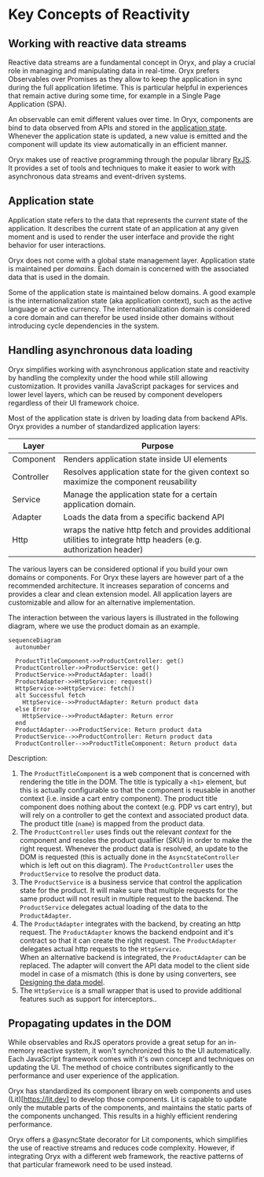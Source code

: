 # Key Concepts of Reactivity

## Working with reactive data streams

Reactive data streams are a fundamental concept in Oryx, and play a crucial role in managing and manipulating data in real-time. Oryx prefers Observables over Promises as they allow to keep the application in sync during the full application lifetime. This is particular helpful in experiences that remain active during some time, for example in a Single Page Application (SPA).

An observable can emit different values over time. In Oryx, components are bind to data observed from APIs and stored in the [application state](#application-state). Whenever the application state is updated, a new value is emitted and the component will update its view automatically in an efficient manner.

Oryx makes use of reactive programming through the popular library [RxJS](https://rxjs.dev/). It provides a set of tools and techniques to make it easier to work with asynchronous data streams and event-driven systems.

## Application state

Application state refers to the data that represents the _current_ state of the application. It describes the current state of an application at any given moment and is used to render the user interface and provide the right behavior for user interactions.

Oryx does not come with a global state management layer. Application state is maintained per _domains_. Each domain is concerned with the associated data that is used in the domain.

Some of the application state is maintained below domains. A good example is the internationalization state (aka application context), such as the active language or active currency. The internationalization domain is considered a core domain and can therefor be used inside other domains without introducing cycle dependencies in the system.

## Handling asynchronous data loading

Oryx simplifies working with asynchronous application state and reactivity by handling the complexity under the hood while still allowing customization. It provides vanilla JavaScript packages for services and lower level layers, which can be reused by component developers regardless of their UI framework choice.

Most of the application state is driven by loading data from backend APIs. Oryx provides a number of standardized application layers:

| Layer      | Purpose                                                                                                             |
| ---------- | ------------------------------------------------------------------------------------------------------------------- |
| Component  | Renders application state inside UI elements                                                                        |
| Controller | Resolves application state for the given context so maximize the component reusability                              |
| Service    | Manage the application state for a certain application domain.                                                      |
| Adapter    | Loads the data from a specific backend API                                                                          |
| Http       | wraps the native http fetch and provides additional utilities to integrate http headers (e.g. authorization header) |

The various layers can be considered optional if you build your own domains or components. For Oryx these layers are however part of a the recommended architecture. It increases separation of concerns and provides a clear and clean extension model. All application layers are customizable and allow for an alternative implementation.

The interaction between the various layers is illustrated in the following diagram, where we use the product domain as an example.

```mermaid
sequenceDiagram
  autonumber

  ProductTitleComponent->>ProductController: get()
  ProductController->>ProductService: get()
  ProductService->>ProductAdapter: load()
  ProductAdapter->>HttpService: request()
  HttpService->>HttpService: fetch()
  alt Successful fetch
    HttpService-->>ProductAdapter: Return product data
  else Error
    HttpService-->>ProductAdapter: Return error
  end
  ProductAdapter-->>ProductService: Return product data
  ProductService-->>ProductController: Return product data
  ProductController-->>ProductTitleComponent: Return product data
```

Description:

1. The `ProductTitleComponent` is a web component that is concerned with rendering the title in the DOM. The title is typically a `<h1>` element, but this is actually configurable so that the component is reusable in another context (i.e. inside a cart entry component). The product title component does nothing about the context (e.g. PDP vs cart entry), but will rely on a controller to get the context and associated product data. The product title (`name`) is mapped from the product data.
2. The `ProductController` uses finds out the relevant _context_ for the component and resoles the product qualifier (SKU) in order to make the right request. Whenever the product data is resolved, an update to the DOM is requested (this is actually done in the `AsyncStateController` which is left out on this diagram). The `ProductController` uses the `ProductService` to resolve the product data.
3. The `ProductService` is a business service that control the application state for the product. It will make sure that multiple requests for the same product will not result in multiple request to the backend. The `ProductService` delegates actual loading of the data to the `ProductAdapter`.
4. The `ProductAdapter` integrates with the backend, by creating an http request. The `ProductAdapter` knows the backend endpoint and it's contract so that it can create the right request. The `ProductAdapter` delegates actual http requests to the `HttpService`.  
   When an alternative backend is integrated, the `ProductAdapter` can be replaced. The adapter will convert the API data model to the client side model in case of a mismatch (this is done by using converters, see [Designing the data model](./best-practice.md#designing-the-data-model).
5. The `HttpService` is a small wrapper that is used to provide additional features such as support for interceptors..

## Propagating updates in the DOM

While observables and RxJS operators provide a great setup for an in-memory reactive system, it won't synchronized this to the UI automatically. Each JavaScript framework comes with it's own concept and techniques on updating the UI. The method of choice contributes significantly to the performance and user experience of the application.

Oryx has standardized its component library on web components and uses (Lit)[https://lit.dev] to develop those components. Lit is capable to update only the mutable parts of the components, and maintains the static parts of the components unchanged. This results in a highly efficient rendering performance.

Oryx offers a @asyncState decorator for Lit components, which simplifies the use of reactive streams and reduces code complexity. However, if integrating Oryx with a different web framework, the reactive patterns of that particular framework need to be used instead.
